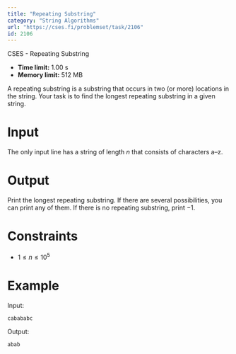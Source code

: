 ```yaml
---
title: "Repeating Substring"
category: "String Algorithms"
url: "https://cses.fi/problemset/task/2106"
id: 2106
---
```


CSES - Repeating Substring

  * **Time limit:** 1.00 s
  * **Memory limit:** 512 MB

A repeating substring is a substring that occurs in two (or more) locations in
the string. Your task is to find the longest repeating substring in a given
string.

# Input

The only input line has a string of length $n$ that consists of characters
a–z.

# Output

Print the longest repeating substring. If there are several possibilities, you
can print any of them. If there is no repeating substring, print $-1$.

# Constraints

  * $1 \le n \le 10^5$

# Example

Input:

    
    
    cabababc
    

Output:

    
    
    abab
    

